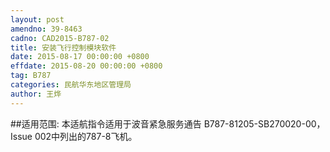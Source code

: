 ```yaml
---
layout: post
amendno: 39-8463
cadno: CAD2015-B787-02
title: 安装飞行控制模块软件
date: 2015-08-17 00:00:00 +0800
effdate: 2015-08-20 00:00:00 +0800
tag: B787
categories: 民航华东地区管理局
author: 王烨
---
```


##适用范围:
本适航指令适用于波音紧急服务通告 B787-81205-SB270020-00， Issue 002中列出的787-8飞机。

